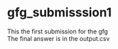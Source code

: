 # gfg_submisssion1
This the first submission for the gfg
<br>
The final answer is in the output.csv
